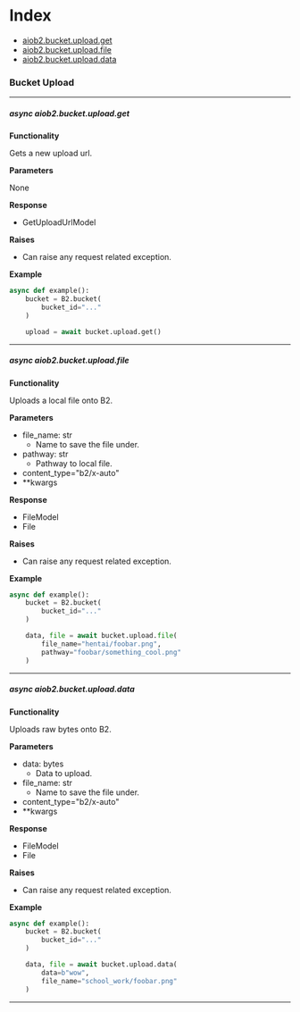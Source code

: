# Index
- [aiob2.bucket.upload.get](#async-aiob2bucketuploadget)
- [aiob2.bucket.upload.file](#async-aiob2bucketuploadfile)
- [aiob2.bucket.upload.data](#async-aiob2bucketuploaddata)

### Bucket Upload
___

##### async aiob2.bucket.upload.get

**Functionality**

Gets a new upload url.


**Parameters**

None

**Response**

- GetUploadUrlModel

**Raises**

- Can raise any request related exception. 

**Example**

```python
async def example():
    bucket = B2.bucket(
        bucket_id="..."
    )

    upload = await bucket.upload.get()
```

___

##### async aiob2.bucket.upload.file

**Functionality**

Uploads a local file onto B2.


**Parameters**

- file_name: str
    - Name to save the file under.
- pathway: str
    - Pathway to local file.
- content_type="b2/x-auto"
- **kwargs

**Response**

- FileModel
- File

**Raises**

- Can raise any request related exception. 

**Example**

```python
async def example():
    bucket = B2.bucket(
        bucket_id="..."
    )

    data, file = await bucket.upload.file(
        file_name="hentai/foobar.png",
        pathway="foobar/something_cool.png"
    )
```

___

##### async aiob2.bucket.upload.data

**Functionality**

Uploads raw bytes onto B2.


**Parameters**

- data: bytes
    - Data to upload.
- file_name: str
    - Name to save the file under.
- content_type="b2/x-auto"
- **kwargs

**Response**

- FileModel
- File

**Raises**

- Can raise any request related exception. 

**Example**

```python
async def example():
    bucket = B2.bucket(
        bucket_id="..."
    )

    data, file = await bucket.upload.data(
        data=b"wow",
        file_name="school_work/foobar.png"
    )
```

___